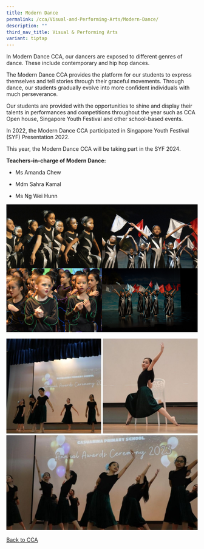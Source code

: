 ```yaml
---
title: Modern Dance
permalink: /cca/Visual-and-Performing-Arts/Modern-Dance/
description: ""
third_nav_title: Visual & Performing Arts
variant: tiptap
---
```

<p>In Modern Dance CCA, our dancers are exposed to different genres of dance. These include contemporary and hip hop dances.  </p><p>The Modern Dance CCA provides the platform for our students to express themselves and tell stories through their graceful movements. Through dance, our students gradually evolve into more confident individuals with much perseverance.</p><p>Our students are provided with the opportunities to shine and display their talents in performances and competitions throughout the year such as CCA Open house, Singapore Youth Festival and other school-based events. </p><p>In 2022, the Modern Dance CCA participated in Singapore Youth Festival (SYF) Presentation 2022. </p><p>This year, the Modern Dance CCA will be taking part in the SYF 2024.</p><p><strong>Teachers-in-charge of Modern Dance:</strong></p><ul data-tight="true" class="tight"><li><p>Ms Amanda Chew</p></li><li><p>Mdm Sahra Kamal</p></li><li><p>Ms Ng Wei Hunn</p></li></ul><div class="isomer-image-wrapper"><img style="width:50%;float:left" height="auto" width="100%" src="/images/IMG_0001.jpeg"></div><div class="isomer-image-wrapper"><img style="width:50%;float:left" height="auto" width="100%" src="/images/IMG_0020.jpeg"></div><div class="isomer-image-wrapper"><img style="width:50%;float:left" height="auto" width="100%" src="/images/DSC_8176.jpeg"></div><div class="isomer-image-wrapper"><img style="width:50%" height="auto" width="100%" src="/images/20190704-_AR38624.jpeg"></div><p></p><div class="isomer-image-wrapper"><img style="width: 100%" height="auto" width="100%" alt="" src="/images/CCA/Mod_dance_1.jpg"></div><p><a href="/caps-experience/Social-Moral-Emotional/Co-Curricular-Activities-CCA/" rel="noopener noreferrer nofollow" target="_blank">Back to CCA</a></p>